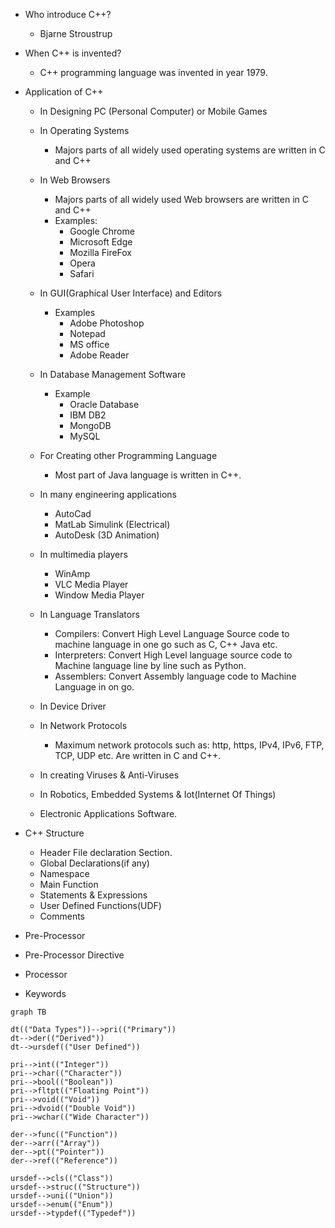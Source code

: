 - Who introduce C++?
	- Bjarne Stroustrup

- When C++ is invented?

	- C++ programming language was invented in year 1979.


- Application of C++

	- In Designing PC (Personal Computer) or Mobile Games
	- In Operating Systems
		- Majors parts of all widely used operating systems are written in C and C++
	- In Web Browsers
		- Majors parts of all widely used Web browsers are written in C and C++
		- Examples:
			- Google Chrome
			- Microsoft Edge
			- Mozilla FireFox
			- Opera
			- Safari
	- In GUI(Graphical User Interface) and Editors
		- Examples
			- Adobe Photoshop
			- Notepad
			- MS office
			- Adobe Reader 
	- In Database Management Software
		- Example
			- Oracle Database
			- IBM DB2
			- MongoDB
			- MySQL
	- For Creating other Programming Language
		- Most part of Java language is written in C++.

	- In many engineering applications
		-   AutoCad
		-   MatLab Simulink (Electrical)
		-   AutoDesk (3D Animation)

	- In multimedia players
		- WinAmp
		- VLC Media Player
		- Window Media Player

	- In Language Translators
		- Compilers: Convert High Level Language Source code to machine language in one go such as C, C++ Java etc.
		- Interpreters: Convert High Level language source code to Machine language line by line such as Python.
		- Assemblers: Convert Assembly language code to Machine Language in on go.
	- In Device Driver
	- In Network Protocols
		- Maximum network protocols such as: http, https, IPv4, IPv6, FTP, TCP, UDP etc. Are written in C and C++.
	- In creating Viruses & Anti-Viruses
	- In Robotics, Embedded Systems & Iot(Internet Of Things)
	- Electronic Applications Software.
- C++ Structure
	- Header File declaration Section.
	- Global Declarations(if any)
	- Namespace
	- Main Function
	- Statements & Expressions
	- User Defined Functions(UDF)
	- Comments
- Pre-Processor
- Pre-Processor Directive
- Processor
- Keywords

```mermaid
graph TB

dt(("Data Types"))-->pri(("Primary"))
dt-->der(("Derived"))
dt-->ursdef(("User Defined"))

pri-->int(("Integer"))
pri-->char(("Character"))
pri-->bool(("Boolean"))
pri-->fltpt(("Floating Point"))
pri-->void(("Void"))
pri-->dvoid(("Double Void"))
pri-->wchar(("Wide Character"))

der-->func(("Function"))
der-->arr(("Array"))
der-->pt(("Pointer"))
der-->ref(("Reference"))

ursdef-->cls(("Class"))
ursdef-->struc(("Structure"))
ursdef-->uni(("Union"))
ursdef-->enum(("Enum"))
ursdef-->typdef(("Typedef"))
```